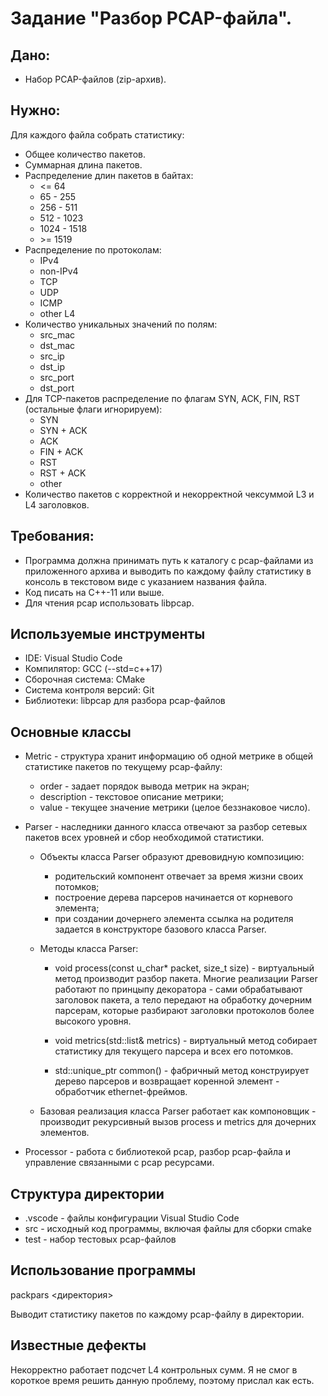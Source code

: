 # Задание "Разбор PCAP-файла".

## Дано:
* Набор PCAP-файлов (zip-архив).

## Нужно:
Для каждого файла собрать статистику:
* Общее количество пакетов.
* Суммарная длина пакетов.
* Распределение длин пакетов в байтах:
    - <= 64
    - 65 - 255
    - 256 - 511
    - 512 - 1023
    - 1024 - 1518
    - \>= 1519
* Распределение по протоколам:
    - IPv4
    - non-IPv4
    - TCP
    - UDP
    - ICMP
    - other L4
* Количество уникальных значений по полям:
    - src_mac
    - dst_mac
    - src_ip
    - dst_ip
    - src_port
    - dst_port
* Для TCP-пакетов pаспределение по флагам SYN, ACK, FIN, RST
(остальные флаги игнорируем):
    - SYN
    - SYN + ACK
    - ACK
    - FIN + ACK
    - RST
    - RST + ACK
    - other
* Количество пакетов с корректной и некорректной чексуммой L3 и L4 
заголовков.

## Требования:
* Программа должна принимать путь к каталогу с pcap-файлами из 
приложенного архива и выводить по каждому файлу статистику в консоль 
в текстовом виде с  указанием названия файла.
* Код писать на C++-11 или выше.
* Для чтения pcap использовать libpcap.

## Используемые инструменты
- IDE: Visual Studio Code
- Компилятор: GCC (--std=c++17)
- Сборочная система: CMake
- Система контроля версий: Git
- Библиотеки: libpcap для разбора pcap-файлов

## Основные классы

- Metric - структура хранит информацию об одной метрике в общей статистике
пакетов по текущему pcap-файлу:
    - order - задает порядок вывода метрик на экран;
    - description - текстовое описание метрики;
    - value - текущее значение метрики (целое беззнаковое число).

- Parser - наследники данного класса отвечают за разбор сетевых пакетов
всех уровней и сбор необходимой статистики.

    * Объекты класса Parser образуют древовидную композицию:
        - родительский компонент отвечает за время жизни своих потомков;
        - построение дерева парсеров начинается от корневого элемента;
        - при создании дочернего элемента ссылка на родителя задается в конструкторе базового класса Parser.
        
    * Методы класса Parser:
    
        - void process(const u_char* packet, size_t size) - виртуальный метод 
        производит разбор пакета. Многие реализации Parser работают по принцыпу декоратора - сами
        обрабатывают заголовок пакета, а тело передают на обработку дочерним парсерам, которые
        разбирают заголовки протоколов более высокого уровня.
        
        - void metrics(std::list<Metric>& metrics) - виртуальный метод собирает статистику
        для текущего парсера и всех его потомков.
        
        - std::unique_ptr<Parser> common() - фабричный метод конструирует дерево парсеров и
        возвращает коренной элемент - обработчик ethernet-фреймов.
        
    * Базовая реализация класса Parser работает как компоновщик - 
    производит рекурсивный вызов process и metrics для дочерних элементов.
    
- Processor - работа с библиотекой pcap, разбор pcap-файла и управление связанными с pcap ресурсами.

## Структура директории
- .vscode - файлы конфигурации Visual Studio Code
- src - исходный код программы, включая файлы для сборки cmake
- test - набор тестовых pcap-файлов

## Использование программы
packpars <директория>
   
Выводит статистику пакетов по каждому pcap-файлу в директории.

## Известные дефекты
Некорректно работает подсчет L4 контрольных сумм. Я не смог в короткое время решить данную проблему, поэтому прислал как есть.

